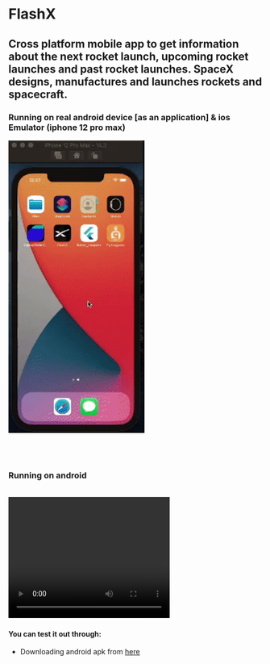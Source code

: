 # FlashX

## Cross platform mobile app to get information about the next rocket launch, upcoming rocket launches and past rocket launches. SpaceX designs, manufactures and launches rockets and spacecraft.

  
### Running on real android device [as an application] & ios Emulator (iphone 12 pro max)


<p float="center">
  <img  alt="GIF" src="readme-assets/ios-emulator-showcase.gif" height="580" />
  <b style="word-space:2em">&nbsp;&nbsp;&nbsp;&nbsp;&nbsp;&nbsp;&nbsp;&nbsp;</b>
</p>

<br><br>

### Running on android
<br>

<video width="320" height="240" controls>
  <source src="readme-assets/android-showcase.mp4" type="video/mp4">
</video>


#### You can test it out through:

 - Downloading android apk from [here][apk]


[apk]: https://drive.google.com/file/d/1LuACmj2TtbQWU-e67zHeb1ysKC-gNCaL/view?usp=sharing
